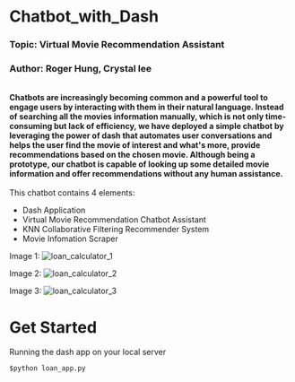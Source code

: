 # Chatbot_with_Dash
### Topic: Virtual Movie Recommendation Assistant 
### Author: Roger Hung, Crystal lee
<br >
<strong>Chatbots are increasingly becoming common and a powerful tool to engage users by interacting with them in their natural language. Instead of searching all the movies information manually, which is not only time-consuming but lack of efficiency, we have deployed a simple chatbot by leveraging the power of dash that automates user conversations and helps the user find the movie of interest and what's more, provide recommendations based on the chosen movie. Although being a prototype, our chatbot is capable of looking up some detailed movie information and offer recommendations without any human assistance.</strong> <br >

<br >
This chatbot contains 4 elements:

- Dash Application 
- Virtual Movie Recommendation Chatbot Assistant
- KNN Collaborative Filtering Recommender System 
- Movie Infomation Scraper 


Image 1:
![loan_calculator_1](images/loan_calculator_1.png)

Image 2:
![loan_calculator_2](images/loan_calculator_2.png)

Image 3:
![loan_calculator_3](images/loan_calculator_3.png)


# Get Started

Running the dash app on your local server

```cmd
$python loan_app.py
```





